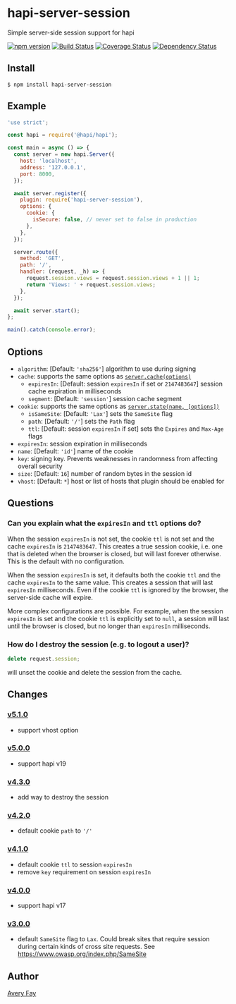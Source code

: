 # hapi-server-session

Simple server-side session support for hapi

[![npm version](https://badge.fury.io/js/hapi-server-session.svg)](https://badge.fury.io/js/hapi-server-session) [![Build Status](https://travis-ci.org/btmorex/hapi-server-session.svg?branch=master)](https://travis-ci.org/btmorex/hapi-server-session) [![Coverage Status](https://coveralls.io/repos/btmorex/hapi-server-session/badge.svg?branch=master&service=github)](https://coveralls.io/github/btmorex/hapi-server-session?branch=master) [![Dependency Status](https://david-dm.org/btmorex/hapi-server-session.svg)](https://david-dm.org/btmorex/hapi-server-session)

## Install

    $ npm install hapi-server-session

## Example

```javascript
'use strict';

const hapi = require('@hapi/hapi');

const main = async () => {
  const server = new hapi.Server({
    host: 'localhost',
    address: '127.0.0.1',
    port: 8000,
  });

  await server.register({
    plugin: require('hapi-server-session'),
    options: {
      cookie: {
        isSecure: false, // never set to false in production
      },
    },
  });

  server.route({
    method: 'GET',
    path: '/',
    handler: (request, _h) => {
      request.session.views = request.session.views + 1 || 1;
      return 'Views: ' + request.session.views;
    },
  });

  await server.start();
};

main().catch(console.error);
```

## Options

- `algorithm`: [Default: `'sha256'`] algorithm to use during signing
- `cache`: supports the same options as [`server.cache(options)`](<https://hapijs.com/api#server.cache()>)
  - `expiresIn`: [Default: session `expiresIn` if set or `2147483647`] session cache expiration in milliseconds
  - `segment`: [Default: `'session'`] session cache segment
- `cookie`: supports the same options as [`server.state(name, [options])`](<https://hapijs.com/api#server.state()>)
  - `isSameSite`: [Default: `'Lax'`] sets the `SameSite` flag
  - `path`: [Default: `'/'`] sets the `Path` flag
  - `ttl`: [Default: session `expiresIn` if set] sets the `Expires` and `Max-Age` flags
- `expiresIn`: session expiration in milliseconds
- `name`: [Default: `'id'`] name of the cookie
- `key`: signing key. Prevents weaknesses in randomness from affecting overall security
- `size`: [Default: `16`] number of random bytes in the session id
- `vhost`: [Default: `*`] host or list of hosts that plugin should be enabled for

## Questions

### Can you explain what the `expiresIn` and `ttl` options do?

When the session `expiresIn` is not set, the cookie `ttl` is not set and the cache `expiresIn` is `2147483647`. This creates a true session cookie, i.e. one that is deleted when the browser is closed, but will last forever otherwise. This is the default with no configuration.

When the session `expiresIn` is set, it defaults both the cookie `ttl` and the cache `expiresIn` to the same value. This creates a session that will last `expiresIn` milliseconds. Even if the cookie `ttl` is ignored by the browser, the server-side cache will expire.

More complex configurations are possible. For example, when the session `expiresIn` is set and the cookie `ttl` is explicitly set to `null`, a session will last until the browser is closed, but no longer than `expiresIn` milliseconds.

### How do I destroy the session (e.g. to logout a user)?

```javascript
delete request.session;
```

will unset the cookie and delete the session from the cache.

## Changes

### [v5.1.0](https://github.com/btmorex/hapi-server-session/compare/v5.0.0...v5.1.0)

- support vhost option

### [v5.0.0](https://github.com/btmorex/hapi-server-session/compare/v4.3.0...v5.0.0)

- support hapi v19

### [v4.3.0](https://github.com/btmorex/hapi-server-session/compare/v4.2.0...v4.3.0)

- add way to destroy the session

### [v4.2.0](https://github.com/btmorex/hapi-server-session/compare/v4.1.0...v4.2.0)

- default cookie `path` to `'/'`

### [v4.1.0](https://github.com/btmorex/hapi-server-session/compare/v4.0.0...v4.1.0)

- default cookie `ttl` to session `expiresIn`
- remove `key` requirement on session `expiresIn`

### [v4.0.0](https://github.com/btmorex/hapi-server-session/compare/v3.0.0...v4.0.0)

- support hapi v17

### [v3.0.0](https://github.com/btmorex/hapi-server-session/compare/v2.0.0...v3.0.0)

- default `SameSite` flag to `Lax`. Could break sites that require session during certain kinds of cross site requests. See <https://www.owasp.org/index.php/SameSite>

## Author

[Avery Fay](https://averyfay.com/)
